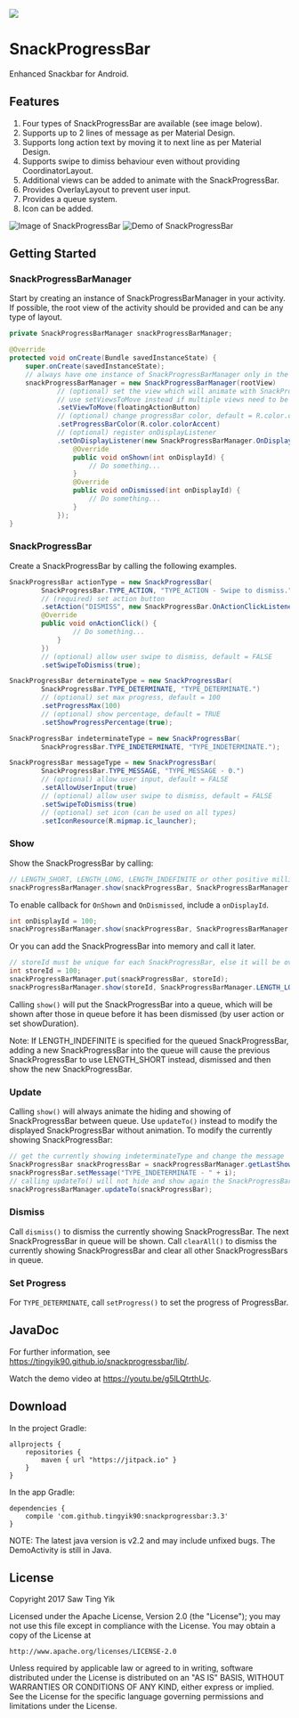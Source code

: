 [![](https://jitpack.io/v/tingyik90/snackprogressbar.svg)](https://jitpack.io/#tingyik90/snackprogressbar)

# SnackProgressBar
Enhanced Snackbar for Android.

## Features
1. Four types of SnackProgressBar are available (see image below).
2. Supports up to 2 lines of message as per Material Design.
3. Supports long action text by moving it to next line as per Material Design.
4. Supports swipe to dimiss behaviour even without providing CoordinatorLayout.
5. Additional views can be added to animate with the SnackProgressBar.
6. Provides OverlayLayout to prevent user input.
7. Provides a queue system.
8. Icon can be added.

![Image of SnackProgressBar](http://i.imgur.com/EZtGKbal.png)
![Demo of SnackProgressBar](http://i.imgur.com/gIN2W2m.gif)

## Getting Started

### SnackProgressBarManager
Start by creating an instance of SnackProgressBarManager in your activity.
If possible, the root view of the activity should be provided and can be any type of layout.

```java
private SnackProgressBarManager snackProgressBarManager;

@Override
protected void onCreate(Bundle savedInstanceState) {
    super.onCreate(savedInstanceState);
    // always have one instance of SnackProgressBarManager only in the activity
    snackProgressBarManager = new SnackProgressBarManager(rootView)
            // (optional) set the view which will animate with SnackProgressBar e.g. FAB when CoordinatorLayout is not used.
            // use setViewsToMove instead if multiple views need to be animated
            .setViewToMove(floatingActionButton)
            // (optional) change progressBar color, default = R.color.colorAccent
            .setProgressBarColor(R.color.colorAccent)
            // (optional) register onDisplayListener
            .setOnDisplayListener(new SnackProgressBarManager.OnDisplayListener() {
                @Override
                public void onShown(int onDisplayId) {
                    // Do something...
                }
                @Override
                public void onDismissed(int onDisplayId) {
                    // Do something...
                }
            });
}
```

### SnackProgressBar
Create a SnackProgressBar by calling the following examples.
```java
SnackProgressBar actionType = new SnackProgressBar(
        SnackProgressBar.TYPE_ACTION, "TYPE_ACTION - Swipe to dismiss.")
        // (required) set action button
        .setAction("DISMISS", new SnackProgressBar.OnActionClickListener() {
        @Override
        public void onActionClick() {
                // Do something...
            }
        })
        // (optional) allow user swipe to dismiss, default = FALSE
        .setSwipeToDismiss(true);

SnackProgressBar determinateType = new SnackProgressBar(
        SnackProgressBar.TYPE_DETERMINATE, "TYPE_DETERMINATE.")
        // (optional) set max progress, default = 100
        .setProgressMax(100)
        // (optional) show percentage, default = TRUE
        .setShowProgressPercentage(true);

SnackProgressBar indeterminateType = new SnackProgressBar(
        SnackProgressBar.TYPE_INDETERMINATE, "TYPE_INDETERMINATE.");

SnackProgressBar messageType = new SnackProgressBar(
        SnackProgressBar.TYPE_MESSAGE, "TYPE_MESSAGE - 0.")
        // (optional) allow user input, default = FALSE
        .setAllowUserInput(true)
        // (optional) allow user swipe to dismiss, default = FALSE
        .setSwipeToDismiss(true)
        // (optional) set icon (can be used on all types)
        .setIconResource(R.mipmap.ic_launcher);
```

### Show
Show the SnackProgressBar by calling:
```java
// LENGTH_SHORT, LENGTH_LONG, LENGTH_INDEFINITE or other positive millis can be used
snackProgressBarManager.show(snackProgressBar, SnackProgressBarManager.LENGTH_LONG);  
```

To enable callback for `OnShown` and `OnDismissed`, include a `onDisplayId`.
```java
int onDisplayId = 100;
snackProgressBarManager.show(snackProgressBar, SnackProgressBarManager.LENGTH_LONG, onDisplayId);
```

Or you can add the SnackProgressBar into memory and call it later.
```java
// storeId must be unique for each SnackProgressBar, else it will be overwritten
int storeId = 100;
snackProgressBarManager.put(snackProgressBar, storeId);
snackProgressBarManager.show(storeId, SnackProgressBarManager.LENGTH_LONG);
```

Calling `show()` will put the SnackProgressBar into a queue, which will be shown after those in queue before it has been dismissed
(by user action or set showDuration).

Note: If LENGTH_INDEFINITE is specified for the queued SnackProgressBar, adding a new SnackProgressBar into the queue will cause 
the previous SnackProgressBar to use LENGTH_SHORT instead, dismissed and then show the new SnackProgressBar.

### Update
Calling `show()` will always animate the hiding and showing of SnackProgressBar between queue. Use `updateTo()` instead to modify the
displayed SnackProgressBar without animation. To modify the currently showing SnackProgressBar:
```java
// get the currently showing indeterminateType and change the message
SnackProgressBar snackProgressBar = snackProgressBarManager.getLastShown();
snackProgressBar.setMessage("TYPE_INDETERMINATE - " + i);
// calling updateTo() will not hide and show again the SnackProgressBar
snackProgressBarManager.updateTo(snackProgressBar);
```

### Dismiss
Call `dismiss()` to dismiss the currently showing SnackProgressBar. The next SnackProgressBar in queue will be shown.
Call `clearAll()` to dismiss the currently showing SnackProgressBar and clear all other SnackProgressBars in queue.

### Set Progress
For `TYPE_DETERMINATE`, call `setProgress()` to set the progress of ProgressBar.

## JavaDoc
For further information, see https://tingyik90.github.io/snackprogressbar/lib/.

Watch the demo video at https://youtu.be/g5lLQtrthUc.

## Download
In the project Gradle:
```Gradle
allprojects {
    repositories {
        maven { url "https://jitpack.io" }
    }
}
```

In the app Gradle:
```Gradle
dependencies {
    compile 'com.github.tingyik90:snackprogressbar:3.3'
}
```
NOTE: The latest java version is v2.2 and may include unfixed bugs. The DemoActivity is still in Java.

## License
Copyright 2017 Saw Ting Yik

Licensed under the Apache License, Version 2.0 (the "License");
you may not use this file except in compliance with the License.
You may obtain a copy of the License at

    http://www.apache.org/licenses/LICENSE-2.0

Unless required by applicable law or agreed to in writing, software
distributed under the License is distributed on an "AS IS" BASIS,
WITHOUT WARRANTIES OR CONDITIONS OF ANY KIND, either express or implied.
See the License for the specific language governing permissions and
limitations under the License.
